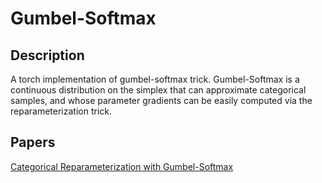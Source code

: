 # Gumbel-Softmax
## Description
A torch implementation of gumbel-softmax trick. Gumbel-Softmax is a continuous distribution on the simplex that can approximate
categorical samples, and whose parameter gradients can be easily computed via the reparameterization trick.
## Papers
[Categorical Reparameterization with Gumbel-Softmax](https://arxiv.org/pdf/1611.01144v2.pdf)

